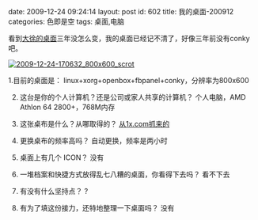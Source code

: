 date: 2009-12-24 09:24:14
layout: post
id: 602
title: 我的桌面-200912
categories: 色即是空
tags: 桌面,电脑

看到[大徐的桌面](http://daxu.net/archives/1069.html)三年没怎么变，我的桌面已经记不清了，好像三年前没有conky吧。

[![2009-12-24-170632_800x600_scrot](http://farm5.static.flickr.com/4023/4210053925_184fb52f51.jpg)](http://www.flickr.com/photos/kurrunk/4210053925/)

1.目前的桌面是： 
linux+xorg+openbox+fbpanel+conky，分辨率为800x600

2. 这台是你的个人计算机？还是公司或家人共享的计算机？
个人电脑，AMD Athlon 64 2800+，768M内存

3. 这张桌布是什么？从哪取得的？
[从1x.com抓来的](/archives/582)

4. 更换桌布的频率高吗？
自动更换，频率是两小时

5. 桌面上有几个 ICON？
没有

6. 一堆档案和快捷方式放得乱七八糟的桌面，你看得下去吗？
看不下去

7. 有没有什么坚持点？
?

8. 有为了填这份接力，还特地整理一下桌面吗？
没有
